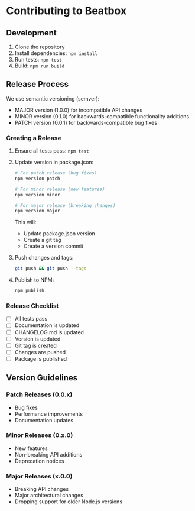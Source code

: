 # Contributing to Beatbox

## Development

1. Clone the repository
2. Install dependencies: `npm install`
3. Run tests: `npm test`
4. Build: `npm run build`

## Release Process

We use semantic versioning (semver):
- MAJOR version (1.0.0) for incompatible API changes
- MINOR version (0.1.0) for backwards-compatible functionality additions
- PATCH version (0.0.1) for backwards-compatible bug fixes

### Creating a Release

1. Ensure all tests pass: `npm test`
2. Update version in package.json:
   ```bash
   # For patch release (bug fixes)
   npm version patch

   # For minor release (new features)
   npm version minor

   # For major release (breaking changes)
   npm version major
   ```
   This will:
   - Update package.json version
   - Create a git tag
   - Create a version commit

3. Push changes and tags:
   ```bash
   git push && git push --tags
   ```

4. Publish to NPM:
   ```bash
   npm publish
   ```

### Release Checklist

- [ ] All tests pass
- [ ] Documentation is updated
- [ ] CHANGELOG.md is updated
- [ ] Version is updated
- [ ] Git tag is created
- [ ] Changes are pushed
- [ ] Package is published

## Version Guidelines

### Patch Releases (0.0.x)
- Bug fixes
- Performance improvements
- Documentation updates

### Minor Releases (0.x.0)
- New features
- Non-breaking API additions
- Deprecation notices

### Major Releases (x.0.0)
- Breaking API changes
- Major architectural changes
- Dropping support for older Node.js versions
